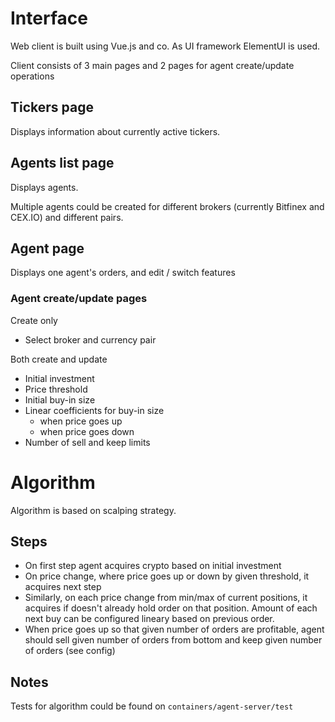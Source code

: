 # Interface

Web client is built using Vue.js and co. As UI framework ElementUI is used.

Client consists of 3 main pages and 2 pages for agent create/update operations

## Tickers page 

Displays information about currently active tickers.

## Agents list page 

Displays agents. 

Multiple agents could be created for different brokers (currently Bitfinex and CEX.IO) and different pairs.

## Agent page 

Displays one agent's orders, and edit / switch features

### Agent create/update pages

Create only

- Select broker and currency pair

Both create and update

- Initial investment
- Price threshold
- Initial buy-in size
- Linear coefficients for buy-in size
  - when price goes up
  - when price goes down
- Number of sell and keep limits


# Algorithm

Algorithm is based on scalping strategy.

## Steps

- On first step agent acquires crypto based on initial investment
- On price change, where price goes up or down by given threshold, it acquires
  next step
- Similarly, on each price change from min/max of current positions, it acquires
  if doesn't already hold order on that position. Amount of each next buy can be
  configured lineary based on previous order.
- When price goes up so that given number of orders are profitable, agent should
  sell given number of orders from bottom and keep given number of orders (see
  config)

## Notes

Tests for algorithm could be found on `containers/agent-server/test`

